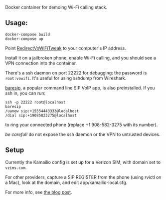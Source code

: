 Docker container for demoing Wi-Fi calling stack.

## Usage:

```
docker-compose build
docker-compose up
```

Point [RedirectVoWiFiTweak](https://github.com/ExcelCoin/RedirectVoWiFiTweak)
to your computer's IP address.

Install it on a jailbroken phone, enable Wi-Fi calling, and you should see a
VPN connection into the container.

There's a ssh daemon on port 22222 for debugging: the password is
`root:vowifi`. It's useful for using sshdump from Wireshark.

[baresip](https://github.com/baresip/baresip), a popular command line SIP VoIP
app, is also preinstalled. If you ssh in, you can run:

```
ssh -p 22222 root@localhost
baresip
/uanew sip:+15554443333@localhost
/dial sip:+19085823275@localhost
```

to ring your connected phone (replace +1 908-582-3275 with its number).

_be careful!_ do not expose the ssh daemon or the VPN to untrusted devices.

## Setup

Currently the Kamailio config is set up for a Verizon SIM, with domain set to
`vzims.com`.

For other providers, capture a SIP REGISTER from the phone (using rvictl on a
Mac), look at the domain, and edit app/kamailio-local.cfg.

For more info, see [the blog post](https://worthdoingbadly.com/vowifi2/).
